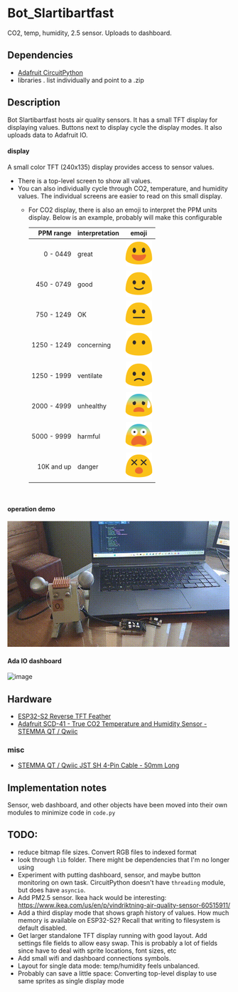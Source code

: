 # Bot_Slartibartfast
CO2, temp, humidity, 2.5 sensor.  Uploads to dashboard.

## Dependencies
- [Adafruit CircuitPython](https://github.com/adafruit/circuitpython)
- libraries .  list individually and point to a .zip

## Description
Bot Slartibartfast hosts air quality sensors. It has a small TFT display for displaying values. Buttons next to display cycle the display modes. It also uploads data to Adafruit IO.

#### display
A small color TFT (240x135) display provides access to sensor values.  
- There is a top-level screen to show all values.
- You can also individually cycle through CO2, temperature, and humidity values.  The individual screens are easier to read on this small display.
  - For CO2 display, there is also an emoji to interpret the PPM units display.  Below is an example, probably will make this configurable
    <br/>

    |    PPM range  | interpretation| emoji  |
    |--------------:|:-----------|:----------:|
    |     0 - 0449  | great      | ![![]()](https://github.com/teenyHermitCrab/Bot_Slartibartfast/blob/main/_misc/individual_faces/great.png)             |
    |   450 - 0749  | good       | ![![]()](https://github.com/teenyHermitCrab/Bot_Slartibartfast/blob/main/_misc/individual_faces/good.png)              |
    |   750 - 1249  | OK         | ![![]()](https://github.com/teenyHermitCrab/Bot_Slartibartfast/blob/main/_misc/individual_faces/neutral.png)           |
    |  1250 - 1249  | concerning | ![![]()](https://github.com/teenyHermitCrab/Bot_Slartibartfast/blob/main/_misc/individual_faces/neutral_eyes_only.png) |
    |  1250 - 1999  | ventilate  | ![![]()](https://github.com/teenyHermitCrab/Bot_Slartibartfast/blob/main/_misc/individual_faces/frown.png)             |
    |  2000 - 4999  | unhealthy  | ![](https://github.com/teenyHermitCrab/Bot_Slartibartfast/blob/main/_misc/individual_faces/frown_sweating.png)        |
    |  5000 - 9999  | harmful    | ![](https://github.com/teenyHermitCrab/Bot_Slartibartfast/blob/main/_misc/individual_faces/fearful_openMouth.png)     |
    |  10K and up   | danger     | ![](https://github.com/teenyHermitCrab/Bot_Slartibartfast/blob/main/_misc/individual_faces/danger.png)                |
<br/>

#### operation demo
![](https://github.com/teenyHermitCrab/Bot_Slartibartfast/blob/main/_misc/co2_demo.gif)


#### Ada IO dashboard
<img width="736" alt="image" src="https://github.com/user-attachments/assets/89d5cb2f-6a46-4f91-bd6e-825a5bd85e02">



## Hardware
- [ESP32-S2 Reverse TFT Feather](https://www.adafruit.com/product/5345)
- [Adafruit SCD-41 - True CO2 Temperature and Humidity Sensor - STEMMA QT / Qwiic](https://www.adafruit.com/product/5190)

### misc
- [STEMMA QT / Qwiic JST SH 4-Pin Cable - 50mm Long](https://www.adafruit.com/product/4399)

## Implementation notes
Sensor, web dashboard, and other objects have been moved into their own modules to minimize code in `code.py`  


## TODO:
- reduce bitmap file sizes.  Convert RGB files to indexed format
- look through `lib` folder.  There might be dependencies that I'm no longer using
- Experiment with putting dashboard, sensor, and maybe button monitoring on own task.  CircuitPython doesn't have `threading` module, but does have `asyncio`.
- Add PM2.5 sensor.  Ikea hack would be interesting: https://www.ikea.com/us/en/p/vindriktning-air-quality-sensor-60515911/
- Add a third display mode that shows graph history of values.  How much memory is available on ESP32-S2?  Recall that writing to filesystem is default disabled.
- Get larger standalone TFT display running with good layout.  Add settings file fields to allow easy swap.  This is probably a lot of fields since have to deal with sprite locations, font sizes, etc
- Add small wifi and dashboard connections symbols.
- Layout for single data mode: temp/humidity feels unbalanced.
- Probably can save a little space: Converting top-level display to use same sprites as single display mode
